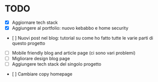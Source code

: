 # TODO

- [x] Aggiornare tech stack
- [x] Aggiungere al portfolio: nuovo kebabbo e home security
- [ ] Nuovi post nel blog: tutorial su come ho fatto tutte le varie parti di questo progetto
- [ ] Mobile friendly blog and article page (ci sono vari problemi)
- [ ] Migliorare design blog page
- [ ] Aggiungere tech stack del singolo progetto
- [ ] Cambiare copy homepage